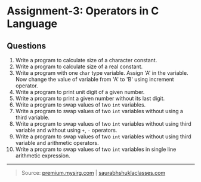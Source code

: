 # Assignment-3: Operators in C Language

## Questions

1. Write a program to calculate size of a character constant.
2. Write a program to calculate size of a real constant.
3. Write a program with one `char` type variable. Assign 'A' in the variable. Now change the value of variable from 'A' to 'B' using increment operator.
4. Write a program to print unit digit of a given number.
5. Write a program to print a given number without its last digit.
6. Write a program to swap values of two `int` variables.
7. Write a program to swap values of two `int` variables without using a third variable.
8. Write a program to swap values of two `int` variables without using third variable and without using `+`, `-` operators.
9. Write a program to swap values of two `int` variables without using third variable and arithmetic operators.
10. Write a program to swap values of two `int` variables in single line arithmetic expression.

---

> Source: [premium.mysirg.com](https://premium.mysirg.com) | [saurabhshuklaclasses.com](http://saurabhshuklaclasses.com)

